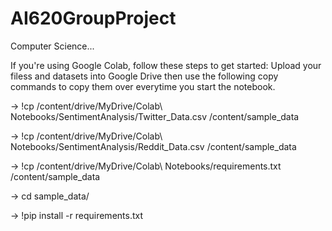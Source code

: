 # AI620GroupProject
Computer Science...

If you're using Google Colab, follow these steps to get started:
Upload your filess and datasets into Google Drive then use the following copy commands to copy them over everytime you start the notebook.

-> !cp /content/drive/MyDrive/Colab\ Notebooks/SentimentAnalysis/Twitter_Data.csv /content/sample_data

-> !cp /content/drive/MyDrive/Colab\ Notebooks/SentimentAnalysis/Reddit_Data.csv /content/sample_data

-> !cp /content/drive/MyDrive/Colab\ Notebooks/requirements.txt /content/sample_data

-> cd sample_data/

-> !pip install -r requirements.txt
